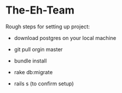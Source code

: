 # The-Eh-Team

Rough steps for setting up project:
- download postgres on your local machine

- git pull orgin master
- bundle install
- rake db:migrate
- rails s (to confirm setup)


